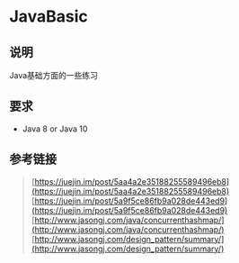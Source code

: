 # JavaBasic

## 说明

Java基础方面的一些练习

## 要求

- Java 8 or Java 10

## 参考链接

> [https://juejin.im/post/5aa4a2e35188255589496eb8](https://juejin.im/post/5aa4a2e35188255589496eb8) 
> [https://juejin.im/post/5a9f5ce86fb9a028de443ed9](https://juejin.im/post/5a9f5ce86fb9a028de443ed9)
> [http://www.jasongj.com/java/concurrenthashmap/](http://www.jasongj.com/java/concurrenthashmap/)
> [http://www.jasongj.com/design_pattern/summary/](http://www.jasongj.com/design_pattern/summary/)